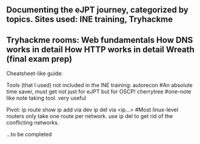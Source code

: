 Documenting the eJPT journey, categorized by topics.
Sites used: INE training, Tryhackme
----------
Tryhackme rooms:
Web fundamentals
How DNS works in detail
How HTTP works in detail
Wreath (final exam prep)
--------------
Cheatsheet-like guide:

Tools (that I used) not included in the INE training:
autorecon         #An absolute time saver, must get not just for eJPT but for OSCP!
cherrytree        #one-note like note taking tool. very useful


Pivot:
ip route show
ip add <network1> via <ip1> dev <device>
ip del <network1> via <ip...>
#Most linux-level routers only take one route per network. use ip del to get rid of the conflicting networks.
  
...to be completed
